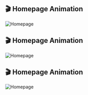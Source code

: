 ## 🎬 Homepage Animation
![Homepage](assets/Animation1.gif)


## 🎬 Homepage Animation
![Homepage](assets/Animation2.gif)


## 🎬 Homepage Animation
![Homepage](assets/Animation3.gif)
